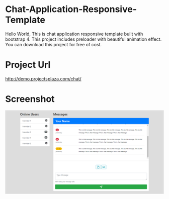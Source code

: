 # Chat-Application-Responsive-Template
Hello World, This is chat application responsive template built with bootstrap 4. This project includes preloader with beautiful animation effect. You can download this project for free of cost.

# Project Url
http://demo.projectsplaza.com/chat/

# Screenshot
![Screenshot](https://github.com/projectsplaza/Chat-Application-Responsive-Template/blob/master/screenshot.png)

